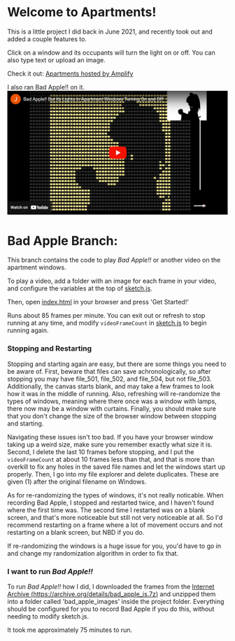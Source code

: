 # Welcome to Apartments!
This is a little project I did back in June 2021, and recently took out and added a couple features to.

Click on a window and its occupants will turn the light on or off. You can also type text or upload an image.

Check it out: [Apartments hosted by Amplify](https://master.d23l8orkgbv08u.amplifyapp.com/)

I also ran Bad Apple!! on it.
[![YouTube video of Bad Apple!! on Apartments](assets/Bad_Apple_Embed.png)](https://www.youtube.com/watch?v=UKjWc4tRXJ4)

# Bad Apple Branch:
This branch contains the code to play <i>Bad Apple!!</i> or another video on the apartment windows.

To play a video, add a folder with an image for each frame in your video, and configure the variables at the top of [sketch.js](sketch.js).

Then, open [index.html](index.html) in your browser and press 'Get Started!'

Runs about 85 frames per minute. You can exit out or refresh to stop running at any time, and modify ```videoFrameCount``` in [sketch.js](sketch.js) to begin running again.

### Stopping and Restarting

Stopping and starting again are easy, but there are some things you need to be aware of. First, beware that files can save achronologically, so after stopping you may have file_501, file_502, and file_504, but not file_503. Additionally, the canvas starts blank, and may take a few frames to look how it was in the middle of running. Also, refreshing will re-randomize the types of windows, meaning where there once was a window with lamps, there now may be a window with curtains. Finally, you should make sure that you don't change the size of the browser window between stopping and starting.

Navigating these issues isn't too bad. If you have your browser window taking up a weird size, make sure you remember exactly what size it is. Second, I delete the last 10 frames before stopping, and I put the ```videoFrameCount``` at about 10 frames less than that, and that is more than overkill to fix any holes in the saved file names and let the windows start up properly. Then, I go into my file explorer and delete duplicates. These are given (1) after the original filename on Windows.

As for re-randomizing the types of windows, it's not really noticable. When recording Bad Apple, I stopped and restarted twice, and I haven't found where the first time was. The second time I restarted was on a blank screen, and that's more noticeable but still not very noticeable at all. So I'd recommend restarting on a frame where a lot of movement occurs and not restarting on a blank screen, but NBD if you do.

If re-randomizing the windows is a huge issue for you, you'd have to go in and change my randomization algorithm in order to fix that. 

### I want to run <i>Bad Apple!!</i>
To run <i>Bad Apple!!</i> how I did, I downloaded the frames from the [Internet Archive (https://archive.org/details/bad_apple_is.7z)](https://archive.org/details/bad_apple_is.7z) and unzipped them into a folder called 'bad_apple_images' inside the project folder. Everything should be configured for you to record Bad Apple if you do this, without needing to modify sketch.js.

It took me approximately 75 minutes to run.